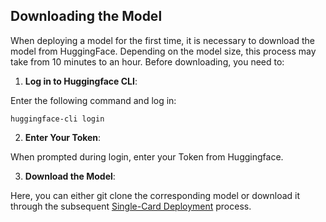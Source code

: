## Downloading the Model

When deploying a model for the first time, it is necessary to download the model from HuggingFace. Depending on the model size, this process may take from 10 minutes to an hour. Before downloading, you need to:

1. **Log in to Huggingface CLI**:

Enter the following command and log in:

```
huggingface-cli login
```

2. **Enter Your Token**:

When prompted during login, enter your Token from Huggingface.

3. **Download the Model**:

Here, you can either git clone the corresponding model or download it through the subsequent [Single-Card Deployment](./deployment.md) process.